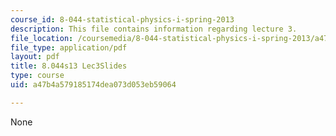 ```yaml
---
course_id: 8-044-statistical-physics-i-spring-2013
description: This file contains information regarding lecture 3.
file_location: /coursemedia/8-044-statistical-physics-i-spring-2013/a47b4a579185174dea073d053eb59064_MIT8_044S13_L3.pdf
file_type: application/pdf
layout: pdf
title: 8.044s13 Lec3Slides
type: course
uid: a47b4a579185174dea073d053eb59064

---
```

None